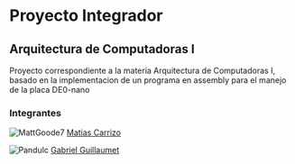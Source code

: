 # Proyecto Integrador 
## Arquitectura de Computadoras I

Proyecto correspondiente a la materia Arquitectura de Computadoras I, basado en la implementacion de un programa en assembly para el manejo de la placa DE0-nano

### Integrantes

![MattGoode7](https://github.com/MattGoode7.png?size=70) [Matias Carrizo](https://github.com/MattGoode7)

![Pandulc](https://github.com/Pandulc.png?size=70) [Gabriel Guillaumet](https://github.com/Pandulc)